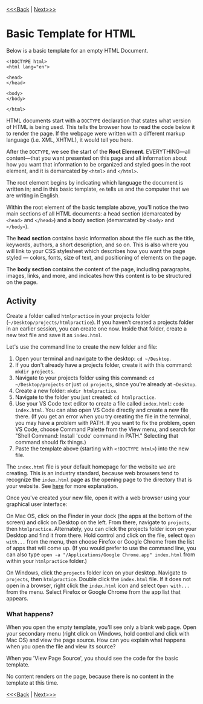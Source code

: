 [<<<Back](opening_activity.md) | [Next>>>](elements.md)

# Basic Template for HTML

Below is a basic template for an empty HTML Document. 

```
<!DOCTYPE html>
<html lang="en">

<head>
</head>

<body>
</body>

</html>
```

HTML documents start with a `DOCTYPE` declaration that states what version of HTML is being used. This tells the browser how to read the code below it to render the page. If the webpage were written with a different markup language (i.e. XML, XHTML), it would tell you here.

After the `DOCTYPE`, we see the start of the **Root Element**. EVERYTHING—all content—that you want presented on this page and all information about how you want that information to be organized and styled goes in the root element, and it is demarcated by `<html>` and `</html>`.

The root element begins by indicating which language the document is written in; and in this basic template, `en` tells us and the computer that we are writing in English. 

Within the root element of the basic template above, you'll notice the two main sections of all HTML documents: a head section (demarcated by `<head>` and `</head>`) and a body section (demarcated by `<body>` and `</body>`). 

The **head section** contains basic information about the file such as the title, keywords, authors, a short description, and so on. This is also where you will link to your CSS stylesheet which describes how you want the page styled — colors, fonts, size of text, and positioning of elements on the page.

The **body section** contains the content of the page, including paragraphs, images, links, and more, and indicates how this content is to be structured on the page. 

## Activity

Create a folder called `htmlpractice` in your projects folder (`~/Desktop/projects/htmlpractice`). If you haven't created a projects folder in an earlier session, you can create one now. Inside that folder, create a new text file and save it as `index.html`.

Let's use the command line to create the new folder and file:

1. Open your terminal and navigate to the desktop: `cd ~/Desktop`.
2. If you don't already have a projects folder, create it with this command: `mkdir projects`.
3. Navigate to your projects folder using this command: `cd ~/Desktop/projects` or just `cd projects`, since you're already at `~Desktop`.
4. Create a new folder: `mkdir htmlpractice`.
5. Navigate to the folder you just created: `cd htmlpractice`.
6. Use your VS Code text editor to create a file called `index.html`: `code index.html`. You can also open VS Code directly and create a new file there. (If you get an error when you try creating the file in the terminal, you may have a problem with PATH. If you want to fix the problem, open VS Code, choose Command Palette from the View menu, and search for "Shell Command: Install 'code' command in PATH." Selecting that command should fix things.)
7. Paste the template above (starting with `<!DOCTYPE html>`) into the new file.

The `index.html` file is your default homepage for the website we are creating. This is an industry standard, because web browsers tend to recognize the `index.html` page as the opening page to the directory that is your website. See [here](https://www.lifewire.com/index-html-page-3466505) for more explanation.

Once you've created your new file, open it with a web browser using your graphical user interface:

On Mac OS, click on the Finder in your dock (the apps at the bottom of the screen) and click on Desktop on the left. From there, navigate to `projects`, then `htmlpractice`. Alternately, you can click the projects folder icon on your Desktop and find it from there. Hold control and click on the file, select `Open with...` from the menu, then choose Firefox or Google Chrome from the list of apps that will come up. (If you would prefer to use the command line, you can also type `open -a "/Applications/Google Chrome.app" index.html` from within your `htmlpractice` folder.)

On Windows, click the `projects` folder icon on your desktop. Navigate to `projects`, then `htmlpractice`. Double click the `index.html` file. If it does not open in a browser, right click the `index.html` icon and select `Open with...` from the menu. Select Firefox or Google Chrome from the app list that appears.

### What happens?

When you open the empty template, you'll see only a blank web page. Open your secondary menu (right click on Windows, hold control and click with Mac OS) and view the page source. How can you explain what happens when you open the file and view its source? 

When you 'View Page Source', you should see the code for the basic template. 

No content renders on the page, because there is no content in the template at this time.

[<<<Back](opening_activity.md) | [Next>>>](elements.md)
